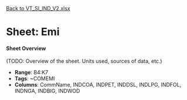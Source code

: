 [Back to VT_SI_IND_V2.xlsx](README.md)

# Sheet: Emi

#### Sheet Overview

(TODO: Overview of the sheet. Units used, sources of data, etc.)

- **Range**: B4:K7
- **Tags**: ~COMEMI
- **Columns**: CommName, INDCOA, INDPET, INDDSL, INDLPG, INDFOL, INDNGA, INDBIG, INDWOD

